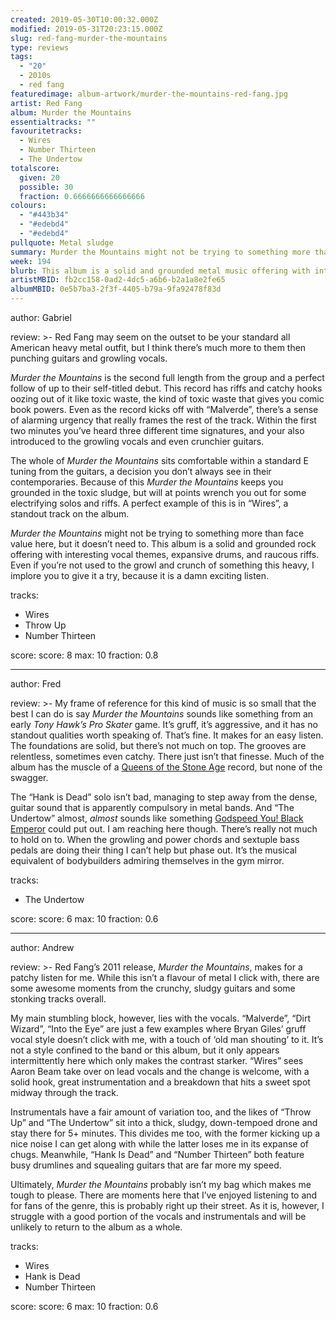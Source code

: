 ```yaml
---
created: 2019-05-30T10:00:32.000Z
modified: 2019-05-31T20:23:15.000Z
slug: red-fang-murder-the-mountains
type: reviews
tags:
  - "20"
  - 2010s
  - red fang
featuredimage: album-artwork/murder-the-mountains-red-fang.jpg
artist: Red Fang
album: Murder the Mountains
essentialtracks: ""
favouritetracks:
  - Wires
  - Number Thirteen
  - The Undertow
totalscore:
  given: 20
  possible: 30
  fraction: 0.6666666666666666
colours:
  - "#443b34"
  - "#edebd4"
  - "#edebd4"
pullquote: Metal sludge
summary: Murder the Mountains might not be trying to something more than face value here, but it doesn’t need to. This album is a solid and grounded rock offering with interesting vocal themes, expansive drums, and raucous riffs.
week: 194
blurb: This album is a solid and grounded metal music offering with interesting vocal themes, expansive drums, and raucous riffs. Well worth a try.
artistMBID: fb2cc158-0ad2-4dc5-a6b6-b2a1a8e2fe65
albumMBID: 0e5b7ba3-2f3f-4405-b79a-9fa92478f83d
---
```

author: Gabriel

review: >-
  Red Fang may seem on the outset to be your standard all American heavy metal outfit, but I think there’s much more to them then punching guitars and growling vocals.

  *Murder the Mountains* is the second full length from the group and a perfect follow of up to their self-titled debut. This record has riffs and catchy hooks oozing out of it like toxic waste, the kind of toxic waste that gives you comic book powers. Even as the record kicks off with “Malverde”, there’s a sense of alarming urgency that really frames the rest of the track. Within the first two minutes you’ve heard three different time signatures, and your also introduced to the growling vocals and even crunchier guitars.

  The whole of *Murder the Mountains* sits comfortable within a standard E tuning from the guitars, a decision you don’t always see in their contemporaries. Because of this *Murder the Mountains* keeps you grounded in the toxic sludge, but will at points wrench you out for some electrifying solos and riffs. A perfect example of this is in “Wires”, a standout track on the album.

  *Murder the Mountains* might not be trying to something more than face value here, but it doesn’t need to. This album is a solid and grounded rock offering with interesting vocal themes, expansive drums, and raucous riffs. Even if you’re not used to the growl and crunch of something this heavy, I implore you to give it a try, because it is a damn exciting listen.

tracks:
  - Wires
  - ­­Throw Up
  - ­­Number Thirteen

score:
  score: 8
  max: 10
  fraction: 0.8

---
author: Fred

review: >-
  My frame of reference for this kind of music is so small that the best I can do is say *Murder the Mountains* sounds like something from an early *Tony Hawk’s Pro Skater* game. It’s gruff, it’s aggressive, and it has no standout qualities worth speaking of. That’s fine. It makes for an easy listen. The foundations are solid, but there’s not much on top. The grooves are relentless, sometimes even catchy. There just isn’t that finesse. Much of the album has the muscle of a [Queens of the Stone Age](<reviews/queens-of-the-stone-age-queens-of-the-stone-age/>) record, but none of the swagger.

  The “Hank is Dead” solo isn’t bad, managing to step away from the dense, guitar sound that is apparently compulsory in metal bands. And “The Undertow” almost, *almost* sounds like something [Godspeed You! Black Emperor](<reviews/godspeed-you-black-emperor-f%e2%99%af-a%e2%99%af-infinity/>) could put out. I am reaching here though. There’s really not much to hold on to. When the growling and power chords and sextuple bass pedals are doing their thing I can’t help but phase out. It’s the musical equivalent of bodybuilders admiring themselves in the gym mirror.

tracks:
  - The Undertow

score:
  score: 6
  max: 10
  fraction: 0.6

---
author: Andrew

review: >-
  Red Fang’s 2011 release, *Murder the Mountains*, makes for a patchy listen for me. While this isn’t a flavour of metal I click with, there are some awesome moments from the crunchy, sludgy guitars and some stonking tracks overall.

  My main stumbling block, however, lies with the vocals. “Malverde”, “Dirt Wizard”, “Into the Eye” are just a few examples where Bryan Giles’ gruff vocal style doesn’t click with me, with a touch of ‘old man shouting’ to it. It’s not a style confined to the band or this album, but it only appears intermittently here which only makes the contrast starker. “Wires” sees Aaron Beam take over on lead vocals and the change is welcome, with a solid hook, great instrumentation and a breakdown that hits a sweet spot midway through the track.

  Instrumentals have a fair amount of variation too, and the likes of “Throw Up” and “The Undertow” sit into a thick, sludgy, down-tempoed drone and stay there for 5+ minutes. This divides me too, with the former kicking up a nice noise I can get along with while the latter loses me in its expanse of chugs. Meanwhile, “Hank Is Dead” and “Number Thirteen” both feature busy drumlines and squealing guitars that are far more my speed.

  Ultimately, *Murder the Mountains* probably isn’t my bag which makes me tough to please. There are moments here that I’ve enjoyed listening to and for fans of the genre, this is probably right up their street. As it is, however, I struggle with a good portion of the vocals and instrumentals and will be unlikely to return to the album as a whole.

tracks:
  - Wires
  - ­­Hank is Dead
  - ­­Number Thirteen
  
score:
  score: 6
  max: 10
  fraction: 0.6
